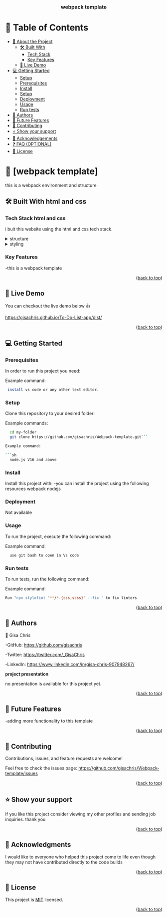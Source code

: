 <a name="readme-top"></a>

<div align="center">

  <h3><b>webpack template</b></h3>

</div>

# 📗 Table of Contents

- [📖 About the Project](#about-project)
  - [🛠 Built With](#built-with)
    - [Tech Stack](#tech-stack)
    - [Key Features](#key-features)
  - [🚀 Live Demo](#live-demo)
- [💻 Getting Started](#getting-started)
  - [Setup](#setup)
  - [Prerequisites](#prerequisites)
  - [Install](#Install)
  - [Setup](#Setup)
  - [Deployment](#deployment)
  - [Usage](#usage)
  - [Run tests](#run-tests)
- [👥 Authors](#authors)
- [🔭 Future Features](#future-features)
- [🤝 Contributing](#contributing)
- [⭐️ Show your support](#support)
- [🙏 Acknowledgements](#acknowledgements)
- [❓ FAQ (OPTIONAL)](#faq)
- [📝 License](#license)

# 📖 [webpack template] <a name="about-project"></a>

this is a webpack environment and structure

## 🛠 Built With <a name="built-with">html and css</a>

### Tech Stack <a name="tech-stack">html and css</a>

i buit this website using the html and css tech stack.

<details>
  <summary>structure</summary>
  <ul>
    <li><a href="https://html.com/">html.com</a></li>
  </ul>
</details>

<details>
  <summary>styling</summary>
  <ul>
    <li><a href="https://css.com/">css.com</a></li>
  </ul>
</details>

### Key Features <a name="key-features"></a>

-this is a webpack template

<p align="right">(<a href="#readme-top">back to top</a>)</p>

## 🚀 Live Demo <a name="live-demo"></a>
You can checkout the live demo below 👍

https://gisachris.github.io/To-Do-List-app/dist/

<p align="right">(<a href="#readme-top">back to top</a>)</p>

<!-- GETTING STARTED -->

## 💻 Getting Started <a name="getting-started"></a>



### Prerequisites

In order to run this project you need:


Example command:

```sh
 install vs code or any other text editor.
```
 

### Setup

Clone this repository to your desired folder:


Example commands:

```sh
  cd my-folder
  git clone https://github.com/gisachris/Webpack-template.git```

Example command:

```sh
  node.js V16 and above
```

### Install
Install this project with:
-you can install the project using the following resources
webpack
nodejs

### Deployment
Not available


### Usage

To run the project, execute the following command:


Example command:

```sh
  use git bash to open in Vs code
```


### Run tests

To run tests, run the following command:


Example command:

```sh
Run "npx stylelint "**/*.{css,scss}" --fix " to fix linters 
```


<p align="right">(<a href="#readme-top">back to top</a>)</p>


## 👥 Authors <a name="authors"></a>


👤 Gisa Chris

-GitHub: https://github.com/gisachris

-Twitter: https://twitter.com/_GisaChris

-LinkedIn: https://www.linkedin.com/in/gisa-chris-907948267/

<span><b>project presentation</b></span>

no presentation is available for this project yet.

<p align="right">(<a href="#readme-top">back to top</a>)</p>

## 🔭 Future Features <a name="future-features"></a>

-adding more functionality to this template

<p align="right">(<a href="#readme-top">back to top</a>)</p>


## 🤝 Contributing <a name="contributing"></a>

Contributions, issues, and feature requests are welcome!

Feel free to check the issues page: https://github.com/gisachris/Webpack-template/issues

<p align="right">(<a href="#readme-top">back to top</a>)</p>


## ⭐️ Show your support <a name="support"></a>

If you like this project consider viewing my other profiles and sending job inquiries. thank you

<p align="right">(<a href="#readme-top">back to top</a>)</p>

## 🙏 Acknowledgments <a name="acknowledgements"></a>

I would like to everyone who helped this project come to life even though they may not have contributed directly to the code builds

<p align="right">(<a href="#readme-top">back to top</a>)</p>

## 📝 License <a name="license"></a>

This project is [MIT](https://github.com/gisachris/Webpack-template/blob/main/LICENSE) licensed.

<p align="right">(<a href="#readme-top">back to top</a>)</p>

